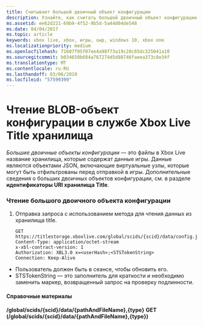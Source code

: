 ```yaml
---
title: Считывает большой двоичный объект конфигурации
description: Узнайте, как считать большой двоичный объект конфигурации в хранилище-Title Xbox Live.
ms.assetid: ee62d221-69b9-4f52-9b5d-5a44d04de548
ms.date: 04/04/2017
ms.topic: article
keywords: xbox live, xbox, игры, uwp, windows 10, xbox one
ms.localizationpriority: medium
ms.openlocfilehash: 71607f05f07ee4a98f73a19c28c85dc325041a10
ms.sourcegitcommit: b034650b684a767274d5d88746faeea373c8e34f
ms.translationtype: MT
ms.contentlocale: ru-RU
ms.lasthandoff: 03/06/2019
ms.locfileid: "57599399"
---
```

# <a name="reading-a-configuration-blob-in-xbox-live-title-storage"></a>Чтение BLOB-объект конфигурации в службе Xbox Live Title хранилища

*Большие двоичные объекты конфигурации* — это файлы в Xbox Live название хранилища, которые содержат данные игры. Данные являются объектами JSON, включающие виртуальные узлы, которые могут быть отфильтрованы перед отправкой в игры. Дополнительные сведения о больших двоичных объектов конфигурации, см. в разделе **идентификаторы URI хранилища Title**.

### <a name="to-read-a-configuration-blob"></a>Чтение большого двоичного объекта конфигурации

1.  Отправка запроса с использованием метода для чтения данных из хранилища title.

        GET https://titlestorage.xboxlive.com/global/scids/{scid}/data/config.json,config              
        Content-Type: application/octet-stream
        x-xbl-contract-version: 1
        Authorization: XBL3.0 x=<userHash>;<STSTokenString>
        Connection: Keep-Alive


-   Пользователь должен быть в сеансе, чтобы обновить его.
-   STSTokenString — это заполнитель для краткости и необходимо заменить маркер, возвращенный запрос на проверку подлинности.

#### <a name="reference"></a>Справочные материалы

**/global/scids/{scid}/data/{pathAndFileName},{type}**
**GET (/global/scids/{scid}/data/{pathAndFileName},{type})**
